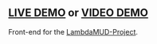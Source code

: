 ## [LIVE DEMO](https://awesome-wozniak-747290.netlify.com/) or [VIDEO DEMO](https://youtu.be/d2wGptKFMsw?t=230)

Front-end for the [LambdaMUD-Project](https://github.com/LambdaSchool/LambdaMUD-Project).

